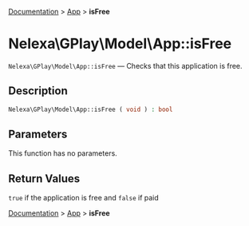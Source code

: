 [Documentation](../../README.md) > [App](README.md) > **isFree**

# Nelexa\GPlay\Model\App::isFree
`Nelexa\GPlay\Model\App::isFree` — Checks that this application is free.

## Description
```php
Nelexa\GPlay\Model\App::isFree ( void ) : bool
```

## Parameters
This function has no parameters.

## Return Values
`true` if the application is free and `false` if paid

[Documentation](../../README.md) > [App](README.md) > **isFree**
